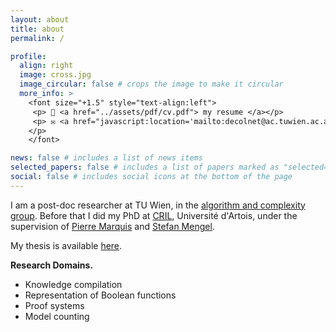 ```yaml
---
layout: about
title: about
permalink: /

profile:
  align: right
  image: cross.jpg
  image_circular: false # crops the image to make it circular
  more_info: >
    <font size="+1.5" style="text-align:left">
     <p> 📎 <a href="../assets/pdf/cv.pdf"> my resume </a></p>
     <p> ✉️ <a href="javascript:location='mailto:decolnet@ac.tuwien.ac.at';void 0"><script type="text/javascript">document.write('decolnet@ac.tuwien.ac.at')</script></a>
    </p>
    </font>

news: false # includes a list of news items
selected_papers: false # includes a list of papers marked as "selected={true}"
social: false # includes social icons at the bottom of the page
---
```

I am a post-doc researcher at TU Wien, in the <a href="https://www.ac.tuwien.ac.at/">algorithm and complexity group</a>. Before that I did my PhD at <a href="https://www.cril.univ-artois.fr/">CRIL</a>, Université d'Artois, under the supervision of <a href="https://www.cril.fr/~marquis/">Pierre Marquis</a> and <a href="https://www.cril.fr/~mengel/">Stefan Mengel</a>.

My thesis is available <a href="../assets/pdf/thesis_deColnet.pdf">here</a>.

<b>Research Domains.</b>
<ul>
<li>Knowledge compilation</li>
<li>Representation of Boolean functions</li>
<li>Proof systems</li>
<li>Model counting</li>
</ul>

